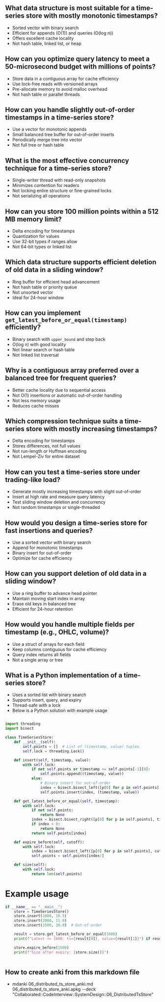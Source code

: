 ## What data structure is most suitable for a time-series store with mostly monotonic timestamps?

* Sorted vector with binary search
* Efficient for appends (O(1)) and queries (O(log n))
* Offers excellent cache locality
* Not hash table, linked list, or heap

## How can you optimize query latency to meet a 50-microsecond budget with millions of points?

* Store data in a contiguous array for cache efficiency
* Use lock-free reads with versioned arrays
* Pre-allocate memory to avoid malloc overhead
* Not hash table or parallel threads

## How can you handle slightly out-of-order timestamps in a time-series store?

* Use a vector for monotonic appends
* Small balanced tree buffer for out-of-order inserts
* Periodically merge tree into vector
* Not full tree or hash table

## What is the most effective concurrency technique for a time-series store?

* Single-writer thread with read-only snapshots
* Minimizes contention for readers
* Not locking entire structure or fine-grained locks
* Not serializing all operations

## How can you store 100 million points within a 512 MB memory limit?

* Delta encoding for timestamps
* Quantization for values
* Use 32-bit types if ranges allow
* Not 64-bit types or linked list

## Which data structure supports efficient deletion of old data in a sliding window?

* Ring buffer for efficient head advancement
* Not hash table or priority queue
* Not unsorted vector
* Ideal for 24-hour window

## How can you implement `get_latest_before_or_equal(timestamp)` efficiently?

* Binary search with `upper_bound` and step back
* O(log n) with good locality
* Not linear search or hash table
* Not linked list traversal

## Why is a contiguous array preferred over a balanced tree for frequent queries?

* Better cache locality due to sequential access
* Not O(1) insertions or automatic out-of-order handling
* Not less memory usage
* Reduces cache misses

## Which compression technique suits a time-series store with mostly increasing timestamps?

* Delta encoding for timestamps
* Stores differences, not full values
* Not run-length or Huffman encoding
* Not Lempel-Ziv for entire dataset

## How can you test a time-series store under trading-like load?

* Generate mostly increasing timestamps with slight out-of-order
* Insert at high rate and measure query latency
* Test sliding window deletion and concurrency
* Not random timestamps or single-threaded

## How would you design a time-series store for fast insertions and queries?

* Use a sorted vector with binary search
* Append for monotonic timestamps
* Binary insert for out-of-order
* Optimize for cache efficiency

## How can you support deletion of old data in a sliding window?

* Use a ring buffer to advance head pointer
* Maintain moving start index in array
* Erase old keys in balanced tree
* Efficient for 24-hour retention

## How would you handle multiple fields per timestamp (e.g., OHLC, volume)?

* Use a struct of arrays for each field
* Keep columns contiguous for cache efficiency
* Query index returns all fields
* Not a single array or tree

## What is a Python implementation of a time-series store?

* Uses a sorted list with binary search
* Supports insert, query, and expiry
* Thread-safe with a lock
* Below is a Python solution with example usage

<xaiArtifact artifact_id="731abb8f-5760-464c-b145-426474684b37" artifact_version_id="e0672bf9-8178-4f4d-a6a3-6b318bb3df65" title="time_series_store.py" contentType="text/python">

```python

import threading
import bisect

class TimeSeriesStore:
    def __init__(self):
        self.points = []  # List of (timestamp, value) tuples
        self.lock = threading.Lock()

    def insert(self, timestamp, value):
        with self.lock:
            if not self.points or timestamp >= self.points[-1][0]:
                self.points.append((timestamp, value))
            else:
                # Binary insert for out-of-order
                index = bisect.bisect_left([p[0] for p in self.points], timestamp)
                self.points.insert(index, (timestamp, value))

    def get_latest_before_or_equal(self, timestamp):
        with self.lock:
            if not self.points:
                return None
            index = bisect.bisect_right([p[0] for p in self.points], timestamp) - 1
            if index < 0:
                return None
            return self.points[index]

    def expire_before(self, cutoff):
        with self.lock:
            index = bisect.bisect_left([p[0] for p in self.points], cutoff)
            self.points = self.points[index:]

    def size(self):
        with self.lock:
            return len(self.points)
```

# Example usage

```python
if __name__ == "__main__":
    store = TimeSeriesStore()
    store.insert(1000, 10.5)
    store.insert(2000, 11.0)
    store.insert(1500, 10.8)  # Out-of-order

    result = store.get_latest_before_or_equal(1600)
    print(f"Latest <= 1600: ts={result[0]}, value={result[1]}") if result else print("None")

    store.expire_before(1500)
    print(f"Size after expiry: {store.size()}")
    
```


## How to create anki from this markdown file

* mdanki 06_distributed_ts_store_anki.md 06_distributed_ts_store_anki.apkg --deck "Collaborated::CodeInterview::SystemDesign::06_DistributedTsStore"
